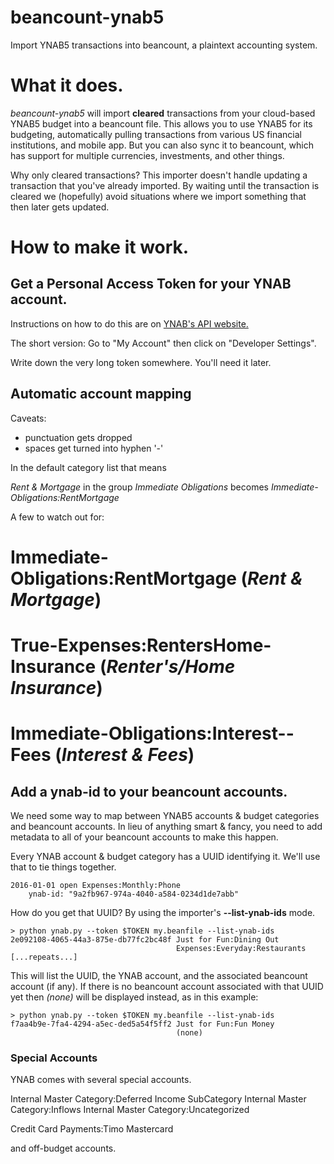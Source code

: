 # beancount-ynab5
 Import YNAB5 transactions into beancount, a plaintext accounting system.

# What it does.

*beancount-ynab5* will import **cleared** transactions from your cloud-based
YNAB5 budget into a beancount file. This allows you to use YNAB5 for its
budgeting, automatically pulling transactions from various US financial institutions,
and mobile app. But you can also sync it to beancount, which has support for
multiple currencies, investments, and other things.

Why only cleared transactions? This importer doesn't handle updating a transaction
that you've already imported. By waiting until the transaction is cleared we (hopefully)
avoid situations where we import something that then later gets updated.

# How to make it work.

## Get a Personal Access Token for your YNAB account.

Instructions on how to do this are on [YNAB's API website.](https://api.youneedabudget.com/)

The short version: Go to "My Account" then click on "Developer Settings".

Write down the very long token somewhere. You'll need it later.

## Automatic account mapping

Caveats:
- punctuation gets dropped
- spaces get turned into hyphen '-'

In the default category list that means

*Rent & Mortgage* in the group *Immediate Obligations* becomes
*Immediate-Obligations:RentMortgage*

A few to watch out for:

# Immediate-Obligations:RentMortgage (*Rent & Mortgage*)
# True-Expenses:RentersHome-Insurance (*Renter's/Home Insurance*)
# Immediate-Obligations:Interest--Fees (*Interest & Fees*)

## Add a ynab-id to your beancount accounts.

We need some way to map between YNAB5 accounts & budget categories and
beancount accounts. In lieu of anything smart & fancy, you need to add metadata
to all of your beancount accounts to make this happen.

Every YNAB account & budget category has a UUID identifying it. We'll use that
to tie things together.

    2016-01-01 open Expenses:Monthly:Phone
        ynab-id: "9a2fb967-974a-4040-a584-0234d1de7abb"

How do you get that UUID? By using the importer's **--list-ynab-ids** mode.

    > python ynab.py --token $TOKEN my.beanfile --list-ynab-ids
    2e092108-4065-44a3-875e-db77fc2bc48f Just for Fun:Dining Out
                                         Expenses:Everyday:Restaurants
    [...repeats...]

This will list the UUID, the YNAB account, and the associated beancount account
(if any). If there is no beancount account associated with that UUID yet then
*(none)* will be displayed instead, as in this example:

    > python ynab.py --token $TOKEN my.beanfile --list-ynab-ids
    f7aa4b9e-7fa4-4294-a5ec-ded5a54f5ff2 Just for Fun:Fun Money
                                         (none)

### Special Accounts

YNAB comes with several special accounts.

Internal Master Category:Deferred Income SubCategory
Internal Master Category:Inflows
Internal Master Category:Uncategorized

Credit Card Payments:Timo Mastercard

and off-budget accounts.

